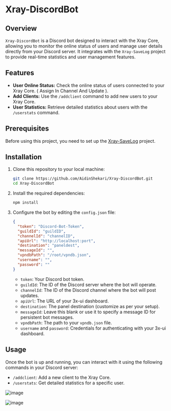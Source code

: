 # Xray-DiscordBot

## Overview

`Xray-DiscordBot` is a Discord bot designed to interact with the Xray Core, allowing you to monitor the online status of users and manage user details directly from your Discord server. 
It integrates with the `Xray-SaveLog` project to provide real-time statistics and user management features.

## Features

- **User Online Status:** Check the online status of users connected to your Xray Core. ( Assign In Channel And Update ).
- **Add Clients:** Use the `/addclient` command to add new users to your Xray Core.
- **User Statistics:** Retrieve detailed statistics about users with the `/userstats` command.

## Prerequisites

Before using this project, you need to set up the [Xray-SaveLog](https://github.com/AidinShekari/Xray-SaveLog) project.

## Installation

1. Clone this repository to your local machine:

    ```bash
    git clone https://github.com/AidinShekari/Xray-DiscordBot.git
    cd Xray-DiscordBot
    ```

2. Install the required dependencies:

    ```bash
    npm install
    ```

3. Configure the bot by editing the `config.json` file:

    ```json
    {
      "token": "Discord-Bot-Token",
      "guildId": "guildID",
      "channelId": "channelID",
      "apiUrl": "http://localhost:port",
      "destination": "paneldest",
      "messageId": "",
      "vpndbPath": "/root/vpndb.json",
      "username": "",
      "password": ""
    }
    ```

    - `token`: Your Discord bot token.
    - `guildId`: The ID of the Discord server where the bot will operate.
    - `channelId`: The ID of the Discord channel where the bot will post updates.
    - `apiUrl`: The URL of your 3x-ui dashboard.
    - `destination`: The panel destination (customize as per your setup).
    - `messageId`: Leave this blank or use it to specify a message ID for persistent bot messages.
    - `vpndbPath`: The path to your `vpndb.json` file.
    - `username` and `password`: Credentials for authenticating with your 3x-ui dashboard.


## Usage

Once the bot is up and running, you can interact with it using the following commands in your Discord server:

- `/addclient`: Add a new client to the Xray Core.
- `/userstats`: Get detailed statistics for a specific user.

![image](https://github.com/user-attachments/assets/7de2ca87-9e33-4431-bc80-7d78c99c3c3e)

![image](https://github.com/user-attachments/assets/b98e8f82-d034-4e95-b131-d465e944b86f)


